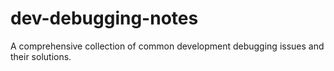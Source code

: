 # dev-debugging-notes
A comprehensive collection of common development debugging issues and their solutions.
